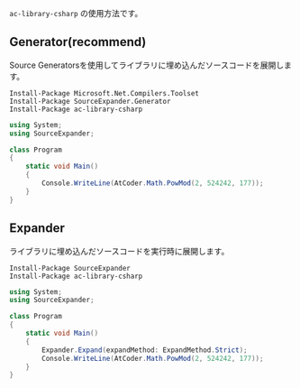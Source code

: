 `ac-library-csharp` の使用方法です。

## Generator(recommend)

Source Generatorsを使用してライブラリに埋め込んだソースコードを展開します。

```
Install-Package Microsoft.Net.Compilers.Toolset
Install-Package SourceExpander.Generator
Install-Package ac-library-csharp
```

```C#
using System;
using SourceExpander;

class Program
{
    static void Main()
    {
        Console.WriteLine(AtCoder.Math.PowMod(2, 524242, 177));
    }
}
```

## Expander

ライブラリに埋め込んだソースコードを実行時に展開します。

```
Install-Package SourceExpander
Install-Package ac-library-csharp
```

```C#
using System;
using SourceExpander;

class Program
{
    static void Main()
    {
        Expander.Expand(expandMethod: ExpandMethod.Strict);
        Console.WriteLine(AtCoder.Math.PowMod(2, 524242, 177));
    }
}
```
